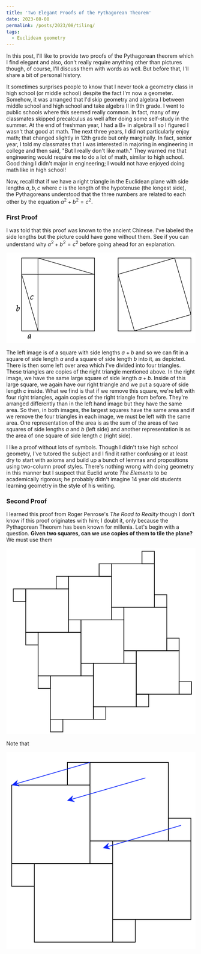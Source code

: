 ```yaml
---
title: 'Two Elegant Proofs of the Pythagorean Theorem'
date: 2023-08-08
permalink: /posts/2023/08/tiling/
tags:
  - Euclidean geometry
---
```


In this post, I'll like to provide two proofs of the Pythagorean theorem which I find elegant and also, don't really require anything other than pictures though, of course, I'll discuss them with words as well. But before that, I'll share a bit of personal history.

It sometimes surprises people to know that I never took a geometry class in high school (or middle school) despite the fact I'm now a geometer. Somehow, it was arranged that I'd skip geometry and algebra I between middle school and high school and take algebra II in 9th grade. I went to public schools where this seemed really common. In fact, many of my classmates skipped precalculus as well after doing some self-study in the summer. At the end of freshman year, I had a B+ in algebra II so I figured I wasn't that good at math. The next three years, I did not particularly enjoy math; that changed slightly in 12th grade but only marginally. In fact, senior year, I told my classmates that I was interested in majoring in engineering in college and then said, "But I really don't like math." They warned me that engineering would require me to do a lot of math, similar to high school. Good thing I didn't major in engineering; I would not have enjoyed doing math like in high school!

Now, recall that if we have a right triangle in the Euclidean plane with side lengths $a,b,c$ where $c$ is the length of the hypotenuse (the longest side), the Pythagoreans understood that the three numbers are related to each other by the equation $a^2 + b^2 = c^2$.

### First Proof

I was told that this proof was known to the ancient Chinese. I've labeled the side lengths but the picture could have gone without them. See if you can understand why $a^2+b^2=c^2$ before going ahead for an explanation.

![label](/files/proof1.png)

The left image is of a square with side lengths $a+b$ and so we can fit in a square of side length $a$ and a square of side length $b$ into it, as depicted. There is then some left over area which I've divided into four triangles. These triangles are copies of the right triangle mentioned above. In the right image, we have the same large square of side length $a+b$. Inside of this large square, we again have our right triangle and we put a square of side length $c$ inside. What we find is that if we remove this square, we're left with four right triangles, again copies of the right triangle from before. They're arranged differently than in the left hand image but they have the same area. So then, in both images, the largest squares have the same area and if we remove the four triangles in each image, we must be left with the same area. One representation of the area is as the sum of the areas of two squares of side lengths $a$ and $b$ (left side) and another representation is as the area of one square of side length $c$ (right side).

I like a proof without lots of symbols. Though I didn't take high school geometry, I've tutored the subject and I find it rather confusing or at least dry to start with axioms and build up a bunch of lemmas and propositions using two-column proof styles. There's nothing wrong with doing geometry in this manner but I suspect that Euclid wrote _The Elements_ to be academically rigorous; he probably didn't imagine 14 year old students learning geometry in the style of his writing.

### Second Proof

I learned this proof from Roger Penrose's _The Road to Reality_ though I don't know if this proof originates with him; I doubt it, only because the Pythagorean Theorem has been known for millenia. Let's begin with a question. **Given two squares, can we use copies of them to tile the plane?** We must use them 

![Tiling the plane](tile.png)

Note that

![Translations](translation.png)
